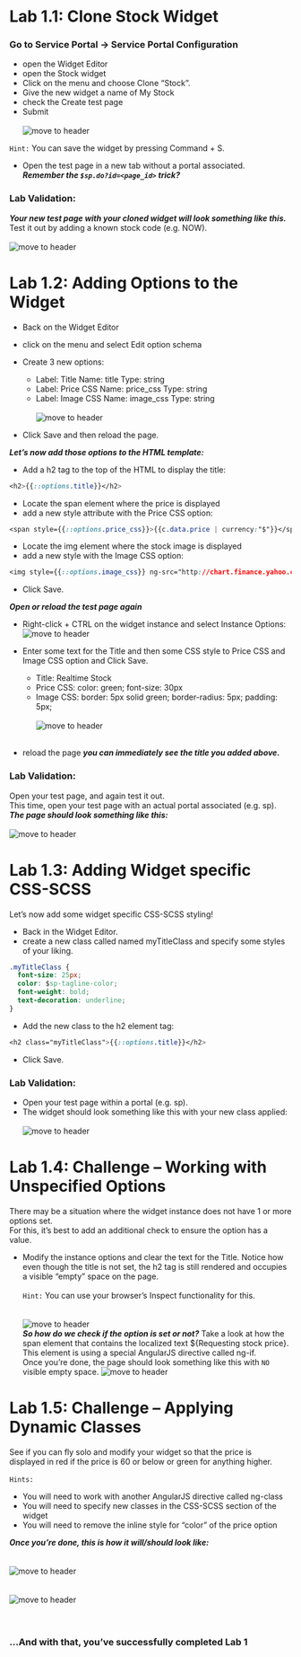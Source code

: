 # Lab 1.1: Clone Stock Widget
### Go to Service Portal -> Service Portal Configuration 
- open the Widget Editor
- open the Stock widget
- Click on the menu and choose Clone “Stock”. 
- Give the new widget a name of My Stock 
- check the Create test page 
- Submit <br/><br/>
![move to header](/assets/clone.png)<br/>

`Hint:` You can save the widget by pressing Command + S.

- Open the test page in a new tab without a portal associated. <br/>
***Remember the `$sp.do?id=<page_id>` trick?***

### Lab Validation:
***Your new test page with your cloned widget will look something like this.***  <br/>
Test it out by adding a known stock code (e.g. NOW). <br/><br/>
![move to header](/assets/stock.png)<br/>

# Lab 1.2: Adding Options to the Widget

- Back on the Widget Editor
- click on the menu and select Edit option schema
- Create 3 new options:
  - Label: Title		  Name: title 		Type: string <br/>
  - Label: Price     CSS Name: price_css	Type: string <br/>
  - Label: Image     CSS Name: image_css	Type: string <br/><br/>
  ![move to header](/assets/options.png)<br/>

- Click Save and then reload the page.

***Let’s now add those options to the HTML template:***

- Add a h2 tag to the top of the HTML to display the title:
```CSS
<h2>{{::options.title}}</h2>
```
- Locate the span element where the price is displayed 
- add a new style attribute with the Price CSS option:
```CSS
<span style={{::options.price_css}}>{{c.data.price | currency:"$"}}</span>
```
- Locate the img element where the stock image is displayed
- add a new style with the Image CSS option:
```CSS
<img style={{::options.image_css}} ng-src="http://chart.finance.yahoo.com/z?s={{c.data.symbol}}&t=1d&z=l"/>
```
- Click Save.

***Open or reload the test page again***
- Right-click + CTRL on the widget instance and select Instance Options: <br/>
![move to header](/assets/symbol.png)<br/>

- Enter some text for the Title and then some CSS style to Price CSS and Image CSS option and Click Save.
  - Title:	 	Realtime Stock
  - Price CSS:	color: green;  font-size: 30px
  - Image CSS:	border: 5px solid green; border-radius: 5px; padding: 5px; <br/><br/>
![move to header](/assets/realtime.png)<br/> <br/>
- reload the page 
***you can immediately see the title you added above.***

### Lab Validation:
Open your test page, and again test it out.<br/> 
This time, open your test page with an actual portal associated (e.g. sp). <br/>
***The page should look something like this:***  <br/><br/>
![move to header](/assets/realtimestock.png) <br/>

# Lab 1.3: Adding Widget specific CSS-SCSS

Let’s now add some widget specific CSS-SCSS styling!

- Back in the Widget Editor.
- create a new class called named myTitleClass and specify some styles of your liking.
```CSS
.myTitleClass {
  font-size: 25px;
  color: $sp-tagline-color;
  font-weight: bold;
  text-decoration: underline;    
}
```
- Add the new class to the h2 element tag:
```CSS
<h2 class="myTitleClass">{{::options.title}}</h2>
```
- Click Save.


### Lab Validation:
- Open your test page within a portal (e.g. sp). 
- The widget should look something like this with your new class applied: <br/><br/>
![move to header](/assets/servicenow.png) <br/>


# Lab 1.4: Challenge – Working with Unspecified Options

There may be a situation where the widget instance does not have 1 or more options set.<br/>
For this, it’s best to add an additional check to ensure the option has a value.

- Modify the instance options and clear the text for the Title. 
Notice how even though the title is not set, the h2 tag is still rendered and occupies a visible “empty” space on the page.<br/><br/> 
`Hint:` You can use your browser’s Inspect functionality for this.<br/><br/><br/>
![move to header](/assets/serivenow1.4.jpg) <br/>
***So how do we check if the option is set or not?***
Take a look at how the span element that contains the localized text ${Requesting stock price}. <br/>
This element is using a special AngularJS directive called ng-if. <br/>
Once you’re done, the page should look something like this with `NO `visible empty space.
![move to header](/assets/servicenow1.4.1.png) <br/>

# Lab 1.5: Challenge – Applying Dynamic Classes

See if you can fly solo and modify your widget so that the price is <br/>
displayed in red if the price is 60 or below or green for anything higher.<br/><br/>
`Hints:`
  - You will need to work with another AngularJS directive called ng-class
  - You will need to specify new classes in the CSS-SCSS section of the widget
  - You will need to remove the inline style for “color” of the price option

***Once you’re done, this is how it will/should look like:*** <br/><br/><br/> 
![move to header](/assets/realtimesymbol1.png) <br/><br/><br/>
![move to header](/assets/realtimesymbol2.png) <br/><br/><br/>

###  …And with that, you’ve successfully completed Lab 1 

